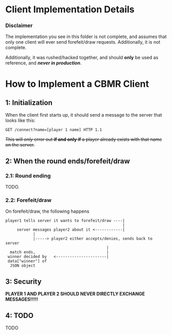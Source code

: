# Client Implementation Details

### Disclaimer
The implementation you see in this folder is not complete, and assumes that
only one client will ever send forefeit/draw requests. Additionally, it is not
complete.

Additionally, it was rushed/hacked together, and should **only** be used as
reference, and ***never in production***.

# How to Implement a CBMR Client

## 1: Initialization
When the client first starts up, it should send a message to the server that
looks like this:
```
GET /connect?name=[player 1 name] HTTP 1.1
```

~~This will *only* error out **if and only if** a player already exists with that
name on the server.~~

## 2: When the round ends/forefeit/draw

### 2.1: Round ending
TODO.

### 2.2: Forefeit/draw
On forefeit/draw, the following happens
```
player1 tells server it wants to forefeit/draw ----|
                                                   |
     server messages player2 about it <------------|
            |
            |-----> player2 either accepts/denies, sends back to server
                                            |
  match ends,                               |
 winner decided by   <----------------------|
 data["winner"] of
  JSON object
```

## 3: Security
**PLAYER 1 AND PLAYER 2 SHOULD NEVER DIRECTLY EXCHANGE MESSAGES!!!!!**

## 4: TODO
TODO